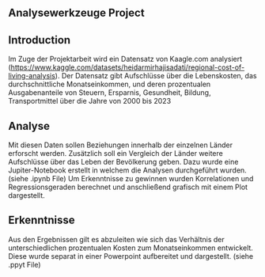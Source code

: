 ## Analysewerkzeuge Project

## Introduction
Im Zuge der Projektarbeit wird ein Datensatz von Kaagle.com analysiert (https://www.kaggle.com/datasets/heidarmirhajisadati/regional-cost-of-living-analysis).
Der Datensatz gibt Aufschlüsse über die Lebenskosten, das durchschnittliche Monatseinkommen, und deren prozentualen Ausgabenanteile von Steuern, Ersparnis, Gesundheit, Bildung, Transportmittel über die Jahre von 2000 bis 2023

## Analyse
Mit diesen Daten sollen Beziehungen innerhalb der einzelnen Länder erforscht werden.
Zusätzlich soll ein Vergleich der Länder weitere Aufschlüsse über das Leben der Bevölkerung geben.
Dazu wurde eine Jupiter-Notebook erstellt in welchem die Analysen durchgeführt wurden. (siehe .ipynb File)
Um Erkenntnisse zu gewinnen wurden Korrelationen und Regressionsgeraden berechnet und anschließend grafisch mit einem Plot dargestellt.

## Erkenntnisse
Aus den Ergebnissen gilt es abzuleiten wie sich das Verhältnis der unterschiedlichen prozentualen Kosten zum Monatseinkommen entwickelt.
Diese wurde separat in einer Powerpoint aufbereitet und dargestellt. (siehe .ppyt File)
